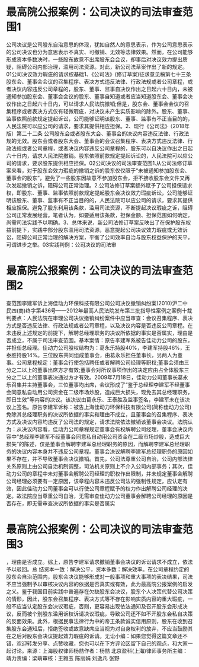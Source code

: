 # 最高院公报案例：公司决议的司法审查范围1

公司决议是公司股东自治意思的体现，犹如自然人的意思表示，作为公司意思表示的公司决议也分为意思表示不真实、可撤销、无效等法律效果。然而，在公司能够形成资本多数决时，一些股东故意不出席股东会会议，却事后对决议效力提出质疑，阻碍公司内部治理，滥用司法资源。对此，新公司法草案作出了新的规定。01公司决议效力瑕疵的请求权基础1、《公司法》(修订草案)征求意见稿第七十三条 股东会、董事会会议的召集程序、表决方式违反法律、行政法规或者公司章程，或者决议内容违反公司章程的，股东、董事、监事自决议作出之日起六十日内，未被通知参加股东会、董事会会议的股东、董事自知道或者应当知道股东会、董事会决议作出之日起六十日内，可以请求人民法院撤销;但是，股东会、董事会会议的召集程序或者表决方式仅有轻微瑕疵，对决议未产生实质影响的除外。股东、董事、监事依照前款规定提起诉讼，公司能够证明该股东、董事、监事有不正当目的的，人民法院可以应公司的请求，要求其提供相应担保。2、现行《公司法》（2018年版）第二十二条 公司股东会或者股东大会、董事会的决议内容违反法律、行政法规的无效。股东会或者股东大会、董事会的会议召集程序、表决方式违反法律、行政法规或者公司章程，或者决议内容违反公司章程的，股东可以自决议作出之日起六十日内，请求人民法院撤销。股东依照前款规定提起诉讼的，人民法院可以应公司的请求，要求股东提供相应担保。02公司决议的司法审查范围1.从公司法修订草案来看，对于股东会效力瑕疵的撤销之诉的股东仅仅限于“未被通知参加股东会、董事会的股东”，避免了一些股东因故意不参加股东会，拒不接收股东会文件又再次发起撤销之诉，阻碍公司正常治理。2.公司法修订草案额外赋予了公司担保请求权，即股东、董事、监事依照前款规定提起股东会决议效力瑕疵诉讼，公司能够证明该股东、董事、监事有不正当目的的，人民法院可以应公司的请求，要求其提供相应担保。避免了股东利用该条款，滥用司法资源，不断提起决议瑕疵之诉，阻碍公司正常发展经营。笔者认为，如要适用该条款，担保金额、担保范围如何确定，尚需司法实践予以明确。3、总体来说，新公司法修订草案反映出了在保护股东权益前提下，实践中部分股东滥用司法资源，恶意提起公司决议效力瑕疵或无效诉讼，阻碍公司正常治理的解决方案，平衡了公司效率自治与股东权益保护的天平，可谓进步之举。03实践判例：公司决议的司法审

# 最高院公报案例：公司决议的司法审查范围2

查范围李建军诉上海佳动力环保科技有限公司公司决议撤销纠纷案(2010)沪二中民四(商)终字第436号——2012年最高人民法院发布第三批指导性案例之案例十裁判要点：人民法院在审理公司决议撤销纠纷案件中应当审查：会议召集程序、表决方式是否违反法律、行政法规或者公司章程，以及决议内容是否违反公司章程。在未违反上述规定的前提下，解聘总经理职务的决议所依据的事实是否属实，理由是否成立，不属于司法审查范围。基本案情：原告李建军系被告佳动力公司的股东，并担任总经理。佳动力公司股权结构为：葛永乐持股40%，李建军持股46%，王泰胜持股14%。三位股东共同组成董事会，由葛永乐担任董事长，另两人为董事。公司章程规定：董事会行使包括聘任或者解聘公司经理等职权;董事会须由三分之二以上的董事出席方才有效;董事会对所议事项作出的决定应由占全体股东三分之二以上的董事表决通过方才有效。2009年7月18日，佳动力公司董事长葛永乐召集并主持董事会，三位董事均出席，会议形成了“鉴于总经理李建军不经董事会同意私自动用公司资金在二级市场炒股，造成巨大损失，现免去其总经理职务，即日生效”等内容的决议。该决议由葛永乐、王泰胜及监事签名，李建军未在该决议上签名。原告李建军诉称：被告上海佳动力环保科技有限公司(简称佳动力公司)免除其总经理职务的决议所依据的事实和理由不成立，且董事会的召集程序、表决方式及决议内容均违反了公司法的规定，请求法院依法撤销该董事会决议。法院认为：从决议内容看，佳动力公司章程规定董事会有权解聘公司经理，董事会决议内容中“总经理李建军不经董事会同意私自动用公司资金在二级市场炒股，造成巨大损失”的陈述，仅是董事会解聘李建军总经理职务的原因，而解聘李建军总经理职务的决议内容本身并不违反公司章程。董事会决议解聘李建军总经理职务的原因如果不存在，并不导致董事会决议撤销。首先，公司法尊重公司自治，公司内部法律关系原则上由公司自治机制调整，司法机关原则上不介入公司内部事务；其次，佳动力公司的章程中未对董事会解聘公司经理的职权作出限制，并未规定董事会解聘公司经理必须要有一定原因，该章程内容未违反公司法的强制性规定，应认定有效，因此佳动力公司董事会可以行使公司章程赋予的权力作出解聘公司经理的决定。故法院应当尊重公司自治，无需审查佳动力公司董事会解聘公司经理的原因是否存在，即无需审查决议所依据的事实是否属实

# 最高院公报案例：公司决议的司法审查范围3

，理由是否成立。综上，原告李建军请求撤销董事会决议的诉讼请求不成立，依法予以驳回。总 结资本一致：解决公平，资本多数：解决效率。在公司章程约定的股东会自治范围内，股东会决议能够形成对一般事项和重大事项的表决结果，司法不应当强制予以审核决议内容的依据是否真实或有效，此为最高院公报案例的启发之义。鉴于我国目前实践中普遍存在欠缺股东会决议，股东个人决策代替公司决策的情形，因此，股东会召集程序、表决方式等不存在影响实质内容的重大瑕疵，一般不应当认定股东会决议瑕疵，否则，更容易出现依法通知及召开股东会形成决议，反而被个别股东滥用诉权诉请决议瑕疵，导致公司还不如不开股东会私自决策的反面效果。此外，根据民事法律行为中的帝王条款诚实信用原则，股东在收到召集股东会通知后，拒绝签收或故意缺席应当视为对自身权利的放弃，不应当鼓励其在之后对股东会决议提起效力瑕疵的诉请。无讼小编：如果您觉得这篇文章还不错，欢迎转发分享、点赞收藏，您也可以在下方评论区留下自己的观点，和大家一起讨论。来源：上海股权律师杨喆作者：杨喆 北京盈科(上海)律师事务所主编：靖力责编：梁萌审核：王雅玉 陈丽娟 刘逸凡 张野

